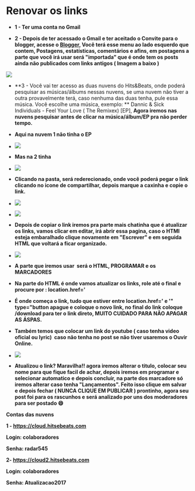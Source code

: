 # **Renovar os links**

*   **1 - Ter uma conta no Gmail**  

*   **2 - Depois de ter acessado o Gmail e ter aceitado o Convite para o blogger, acesse o [Blogger](https://www.blogger.com), Você terá esse menu ao lado esquerdo que contem, Postagens, estatísticas, comentários e afins, em postagens a parte que você irá usar será "importada" que é onde tem os posts ainda não publicados com links antigos ( Imagem a baixo )**

![](https://lh6.googleusercontent.com/tKKjWjRB3hwbQeNBsh4wPkHb0bp7NLgW14J6aSOIwfm2dQAJMLcB1JZ6ov9xCp2rkFM4dg5eHWIvvUA=w1366-h651?nocache2650=1496702410035)  

*   **3 - Você vai ter acesso as duas nuvens do Hits&Beats, onde poderá pesquisar as músicas/álbums nessas nuvens, se uma nuvem não tiver a outra provavelmente terá, caso nenhuma das duas tenha, pule essa música. Você escolhe uma música, exemplo: ** Dannic & Sick Individuals - Feel Your Love ( The Remixex) [EP], **Agora iremos nas nuvens pesquisar antes de clicar na música/álbum/EP pra não perder tempo.**  

*   **Aqui na nuvem 1 não tinha o EP**
*   ![](https://lh3.googleusercontent.com/JFRcww1yWO5S0lOmYol0C1oLFcDEiioQv2OSE5Ser_AYVLOWsxBYQdNY0KUPUgBD5a9mEU8VwzVd464=w1366-h651?nocache2650=1496703622567)  

*   **Mas na 2 tinha**
*   ![](https://lh5.googleusercontent.com/lM113a-oYSaO5cldwyjmIOKcdHMHM-QDZWo1h2NMFUZ5g1Z73kC7zS5zS4v510nz89Q0HO1yqJINVtg=w1366-h651?nocache2650=1496703710205)  

*   **Clicando na pasta, será rederecionado, onde você poderá pegar o link clicando no icone de compartilhar, depois marque a caxinha e copie o link.**
*   ![](https://lh5.googleusercontent.com/OTeICdszIVMyqegRFMNX4IIKZnhPUz9JwrBE5S_O8fR485DVS8jiIlTHlvKvDHF_5lBjdf7wUgaaCtc=w1366-h651?nocache2650=1496704165594)  

*   ![](https://lh5.googleusercontent.com/kwuM9RqXygxBJNSZW7ByOVxeg81KB551KERwr94Mez1RdUIKuPwrV2d2-ZfjJtNTxwF3CvG3X-qR8WQ=w1366-h651?nocache2650=1496704203832)  

*   **Depois de copiar o link iremos pra parte mais chatinha que é atualizar os links, vamos clicar em editar, irá abrir essa pagina, caso o HTMl esteja embaralhado clique novamente em "Escrever" e em seguida HTML que voltará a ficar organizado.**
*   ![](https://lh5.googleusercontent.com/eusYi0X3oUrsij9Rp2RIx2fSKUSz0cD20rViPHmRatUH_XlkpaScWlGP30U06lUu42d21MnwIk21XAA=w1366-h651?nocache2650=1496704437917)  

*   **A parte que iremos usar  será o HTML, PROGRAMAR e os MARCADORES**
*   **Na parte do HTML é onde vamos atualizar os links, role até o final e procure por : location.href='**
*   **É onde começa o link, tudo que estiver entre location.href=' e '" type="button apague e coloque o novo link, no final do link coloque /download para ter o link direto, MUITO CUIDADO PARA NÃO APAGAR AS ÁSPAS.**
*   **Também temos que colocar um link do youtube ( caso tenha video oficial ou lyric)  caso não tenha no post se não tiver usaremos o Ouvir Online.**
*   ![](https://lh3.googleusercontent.com/AB2REKGhVeaqrsWhrdxvTAkP1dNtx1Bt4GN0ZCLYi8mjyYitleq7hsczKNxwHcooZl2LyKeK2MKtpjM=w1366-h651?nocache2650=1496705333589)  

*   **Atualizou o link? Maravilha!! agora iremos alterar o titulo, colocar seu nome para que fique facil de achar, depois iremos em programar e selecionar automatico e depois concluir, na parte dos marcadore só iremos alterar caso tenha "Lançamentos". Feito isso clique em salvar e depois fechar ( NUNCA CLIQUE EM PUBLICAR ) prontinho, agora seu post foi para os rascunhos e será analizado por uns dos moderadores para ser postado :smile:**

**Contas das nuvens**

**1 - https://cloud.hitsebeats.com**

**Login: colaboradores**

**Senha: radar545**

**2- https://cloud2.hitsebeats.com**

**Login: colaboradores**

**Senha: Atualizacao2017**